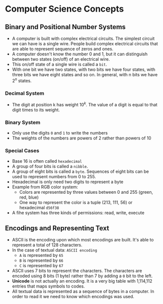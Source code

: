 # Computer Science Concepts
## Binary and Positional Number Systems
- A computer is built with complex electrical circuits. The simplest circuit we can have is a single wire. People build complex electrical circuits that are able to represent sequence of zeros and ones.
- A computer doesn't know the number 0 and 1, but it can distinguish between two states (on/off) of an electrical wire.
- This on/off state of a single wire is called a `bit`.
- With one bit we have two states, with two bits we have four states, with three bits we have eight states and so on. In general, with n bits we have $2^n$ states.
### Decimal System
- The digit at position k has weight $10^k$. The value of a digit is equal to that digit times to its weight.
### Binary System
- Only use the digits `0` and `1` to write the numbers
- The weights of the numbers are powers of 2 rather than powers of 10
### Special Cases
- Base 16 is often called `hexadecimal`
- A group of four bits is called a `nibble`.
- A group of eight bits is called a `byte`. Sequences of eight bits can be used to represent numbers from 0 to 255.
- Hexadecimal is only need two digits to represent a byte
- Example from RGB color system:
    - Colors are represented by three values between 0 and 255 (green, red, blue)
    - One way to represent the color is a tuple (213, 111, 56) or hexadecimal `d56f38`
- A fihe system has three kinds of permissions: read, write, execute

## Encodings and Representing Text
- ASCII is the encoding upon which most encodings are built. It's able to represent a total of 128 characters.
- In the case of textual data: `ASCII encoding`
    - `A` is represented by `65`
    - `B` is represented by `66`
    - `C` is represented by `67`
- ASCII uses 7 bits to represent the characters. The characters are encoded using 8 bits (1 byte) rather than 7 by adding a `0` bit to the left.
- __Unicode__ is not actually an encoding. It is a very big table with 1,114,112 entries that maps symbols to codes.
- All textual data is represented as a sequence of bytes in a computer. In order to read it we need to know which encodings was used.